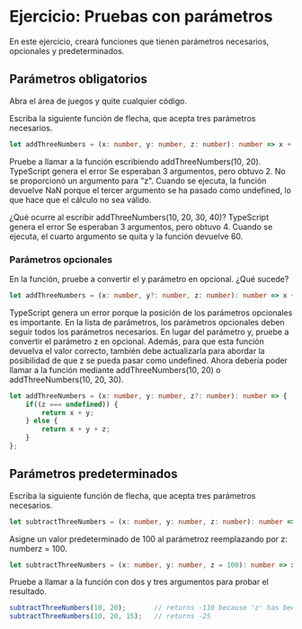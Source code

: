 # Ejercicio: Pruebas con parámetros

En este ejercicio, creará funciones que tienen parámetros necesarios, opcionales y predeterminados.

## Parámetros obligatorios
Abra el área de juegos y quite cualquier código.

Escriba la siguiente función de flecha, que acepta tres parámetros necesarios.

```ts
let addThreeNumbers = (x: number, y: number, z: number): number => x + y + z;
```
Pruebe a llamar a la función escribiendo addThreeNumbers(10, 20). TypeScript genera el error Se esperaban 3 argumentos, pero obtuvo 2. No se proporcionó un argumento para "z". Cuando se ejecuta, la función devuelve NaN porque el tercer argumento se ha pasado como undefined, lo que hace que el cálculo no sea válido.

¿Qué ocurre al escribir addThreeNumbers(10, 20, 30, 40)? TypeScript genera el error Se esperaban 3 argumentos, pero obtuvo 4. Cuando se ejecuta, el cuarto argumento se quita y la función devuelve 60.

### Parámetros opcionales
En la función, pruebe a convertir el y parámetro en opcional. ¿Qué sucede?

```ts
let addThreeNumbers = (x: number, y?: number, z: number): number => x + y + z;
```

TypeScript genera un error porque la posición de los parámetros opcionales es importante. En la lista de parámetros, los parámetros opcionales deben seguir todos los parámetros necesarios. En lugar del parámetro y, pruebe a convertir el parámetro z en opcional. Además, para que esta función devuelva el valor correcto, también debe actualizarla para abordar la posibilidad de que z se pueda pasar como undefined. Ahora debería poder llamar a la función mediante addThreeNumbers(10, 20) o addThreeNumbers(10, 20, 30).

```ts
let addThreeNumbers = (x: number, y: number, z?: number): number => {
    if((z === undefined)) {
        return x + y;
    } else {
        return x + y + z;
    }
};
```

## Parámetros predeterminados
Escriba la siguiente función de flecha, que acepta tres parámetros necesarios.

```ts
let subtractThreeNumbers = (x: number, y: number, z: number): number => x - y - z;
```

Asigne un valor predeterminado de 100 al parámetroz reemplazando por z: numberz = 100.

```ts
let subtractThreeNumbers = (x: number, y: number, z = 100): number => x - y - z;
```

Pruebe a llamar a la función con dos y tres argumentos para probar el resultado.

```ts
subtractThreeNumbers(10, 20);       // returns -110 because 'z' has been assigned the value 100
subtractThreeNumbers(10, 20, 15);   // returns -25
```

